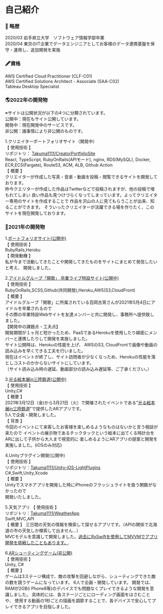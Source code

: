 # 自己紹介
### 📖 略歴
2020/03 岩手県立大学　ソフトウェア情報学部卒業  
2020/04 東京のIT企業でデータエンジニアとしてお客様のデータ連携基盤を保守・運用し、追加開発を実施

### 🖋資格
AWS Certified Cloud Practitioner (CLF-C01)  
AWS Certified Solutions Architect - Associate (SAA-C02)  
Tableau Desktop Specialist

### 🌎2022年の開発物
※サイトは公開状況が以下の4つに分類されています。   
公開中：現在もサイト公開しています。   
開発中：現在開発中のサービスです。   
非公開：諸事情により非公開のものです。   

1.クリエイターポートフォリオサイト（開発中）  
【 使用技術 】   
リポジトリ： [Takuma1111/CreatorPortfolioSite](https://github.com/Takuma1111/CreatorPortfolioSite)   
React, TypeScript, RubyOnRails(APIモード), nginx, RDS(MySQL), Docker, ECR,ECS(Fargate), Route53, ACM, ALB, Github Action  
【 概要 】  
クリエイターが作成した写真・音楽・動画を投稿・閲覧できるサイトを開発しております。    
昨今クエリターが作成した作品はTwitterなどで投稿されますが、他の投稿で埋もれてしまい 良い作品も見つけづらくなってしまっています。よってクリエイター専用のサイトを作成することで 作品を沢山の人に見てもらうことが出来、知ることができます。 そういったクリエイターが活躍できる場を作りたく、このサイトを現在開発しております。

### 🚶2021年の開発物
1.[ポートフォリオサイト(公開中)](https://www.takumaportfolios.net/)  
【 使用技術 】   
RubyRails,Heroku  
【 開発動機 】   
私が今まで活動してきたことや開発してきたものをサイトにまとめて発信したいと考え、
開発しました。

2.[アイドルグループ「開歌」 卒業ライブ特設サイト(公開中)](https://protected-dusk-61475.herokuapp.com/)  
【 使用技術 】   
RubyOnRails,SCSS,Github(共同開発),Heroku,AWS(S3,CloudFront)    
【 概要 】   
アイドルグループ「開歌」に所属されている百岡古宵さんが2021年5月4日にアイドルを卒業されるので   
その際の卒業特設Webサイトを友達メンバーと共に開発し、事務所へ提供致しました。     
【開発中の課題点・工夫点】   
開発期間が１ヶ月と短かったため、PaaSであるHerokuを使用したり綿密にメンバーと連携したりして開発を実施しました。    
サイト公開時は、Herokuの性能を上げ、 AWSのS3, CloudFrontで画像や動画の読み込みを早くできる工夫を行いました。　　   
現在はイベントが終了し、サイト訪問者が少なくなっため、Herokuの性能を落としコストのかからないサイトにしています。      
（サイト読み込み時の遅延、動画部分の読み込み遅延等、ご了承ください。）

3.[光る絵本展in三陸鉄道(公開中)](https://apps.apple.com/us/app/%E3%82%AA%E3%83%AB%E3%82%B4%E3%83%BC%E3%83%ABar-%E5%85%89%E3%82%8B%E7%B5%B5%E6%9C%AC%E5%B1%95-cicada/id1584807788)   
【 使用技術 】   
Unity,C#    
【 概要 】   
2021年3月12日（金)から3月21日（火）で開催されたイベントである”[光る絵本展in三陸鉄道](https://camp-fire.jp/projects/view/337676)”で提供したARアプリです。    
5人で企画・開発しました。   
【 背景 】    
今回のイベントにて来客したお客様を楽しめるようなものはないかと言う相談が来たので    イベントの展示物であるチックタックという絵本に出てくる時計台をARに出して子供から大人まで視覚的に  楽しめるようにARアプリの提案と開発を実施しました。(iOSのみ対応)

4.Unityプラグイン開発(公開中)   
【 使用技術 】   
リポジトリ：[Takuma1111/Unity-iOS-LightPlugins](https://github.com/Takuma1111/Unity-iOS-LightPlugins)  
C#,Swift,Unity,Xcode  
【 概要 】   
Unityでスマホアプリを開発した時にiPhoneのフラッシュライトを扱う関数がなかったので   
開発いたしました。

5.天気アプリ
【 使用技術 】  
リポジトリ：[Takuma1111/WeatherApp](https://github.com/Takuma1111/WeatherApp)  
Swift,MVC,API  
【 概要 】
三日間の天気の情報を検索して探せるアプリです。（APIの関係で北海道の市の天気しか検索して出ません...）  
MVCモデルを意識して開発しました。[過去にRxSwiftを使用してMVVMでアプリ開発を挑戦したこともあります。](https://github.com/Takuma1111/RxGithubSearchApp).  

6.[ARシューティングゲーム(非公開)](https://www.takumaportfolios.net/swiftapp/swiftapp_about4)  
【 使用技術 】  
Unity, C#  
【 概要 】  
ゲームは3ステージ構成で、敵の攻撃を回避しながら、シューティングできた敵の数を競うゲームになっています。
6人で企画・開発しています。
開発では、RAMが2GB(i Phone8等)のデバイスでも問題なくプレイできるような開発を意識しました。
具体的には、各ステージごとにローディング画面をはさむことや、 使用する動画の1秒ごとの描画を調節することで、各デバイスで安心してプレイできるアプリを目指しました。


